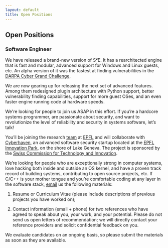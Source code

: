```yaml
---
layout: default
title: Open Positions
---
```


## Open Positions

### Software Engineer

We have released a brand-new version of S²E. It has a rearchitected engine
that is fast and modular, advanced support for Windows and Linux guests, etc. An
alpha version of it was the fastest at finding vulnerabilities in the [DARPA
Cyber Grand Challenge](http://archive.darpa.mil/cybergrandchallenge/).

We are now gearing up for releasing the next set of advanced features. Among them
redesigned plugin architecture with Python support, better vulnerability
finding capabilities, support for more guest OSes, and an even faster engine
running code at hardware speeds.

We're looking for people to join us ASAP in this effort. If you’re a hardcore
systems programmer, are passionate about security, and want to revolutionize the
level of reliability and security in systems software, let’s talk!

You’ll be joining the research [team](/people) at [EPFL](http://www.epfl.ch) and
will collaborate with [Cyberhaven](http://cyberhaven.io), an advanced software
security startup located at the [EPFL Innovation
Park](http://epfl-innovationpark.ch/), on the shore of Lake Geneva. The project
is sponsored by the [Swiss Commission for Technology and
Innovation](https://www.kti.admin.ch/kti/en/home.html).

We’re looking for people who are exceptionally strong in computer systems, love
hacking both inside and outside an OS kernel, and have a proven track record of
building systems, contributing to open source projects, etc. If C/C++ is your
mother tongue and you’re comfortable coding at any layer in the software stack,
[email](mailto:cristian.zamfir@epfl.ch) us the following materials:

1. Resume or Curriculum Vitae (please include descriptions of previous projects
you have worked on);

2. Contact information (email + phone) for two references who have agreed to
speak about you, your work, and your potential. Please do not send us open
letters of recommendation; we will directly contact your reference providers and
solicit confidential feedback on you.

We evaluate candidates on an ongoing basis, so please submit the materials as
soon as they are available.
